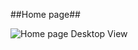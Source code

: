 ##Home page##

![Home page Desktop View](https://res.cloudinary.com/dcc8pmavm/image/upload/v1682966614/d1_y6xnj3.png)
